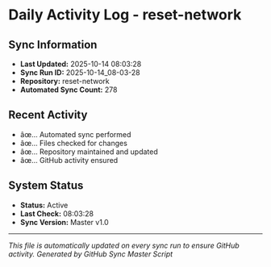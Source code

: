 ﻿# Daily Activity Log - reset-network

## Sync Information
- **Last Updated:** 2025-10-14 08:03:28
- **Sync Run ID:** 2025-10-14_08-03-28
- **Repository:** reset-network
- **Automated Sync Count:** 278

## Recent Activity
- âœ… Automated sync performed
- âœ… Files checked for changes
- âœ… Repository maintained and updated
- âœ… GitHub activity ensured

## System Status
- **Status:** Active
- **Last Check:** 08:03:28
- **Sync Version:** Master v1.0

---
*This file is automatically updated on every sync run to ensure GitHub activity.*
*Generated by GitHub Sync Master Script*

